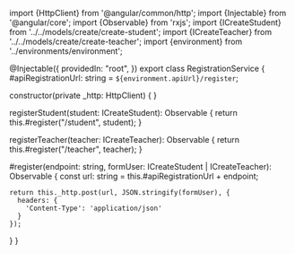 import {HttpClient} from '@angular/common/http';
import {Injectable} from '@angular/core';
import {Observable} from 'rxjs';
import {ICreateStudent} from '../../models/create/create-student';
import {ICreateTeacher} from '../../models/create/create-teacher';
import {environment} from '../environments/environment';

@Injectable({
  providedIn: "root",
})
export class RegistrationService {
  #apiRegistrationUrl: string = `${environment.apiUrl}/register`;

  constructor(private _http: HttpClient) {
  }

  registerStudent(student: ICreateStudent): Observable<any> {
    return this.#register("/student", student);
  }

  registerTeacher(teacher: ICreateTeacher): Observable<any> {
    return this.#register("/teacher", teacher);
  }

  #register(endpoint: string, formUser: ICreateStudent | ICreateTeacher): Observable<any> {
    const url: string = this.#apiRegistrationUrl + endpoint;

    return this._http.post(url, JSON.stringify(formUser), {
      headers: {
        'Content-Type': 'application/json'
      }
    });
  }
}
